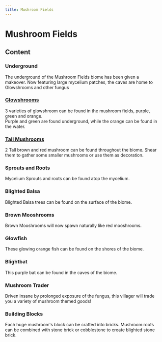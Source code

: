 ```yaml
---
title: Mushroom Fields
---
```


# Mushroom Fields

## Content

### Underground  
The underground of the Mushroom Fields biome has been given a makeover. Now featuring large mycelium patches, the caves are home to Glowshrooms and other fungus


### [Glowshrooms](../content/glowshrooms)  
3 varieties of glowshroom can be found in the mushroom fields, purple, green and orange.  
Purple and green are found underground, while the orange can be found in the water.


### [Tall Mushrooms](../content/tall_mushrooms)  
2 Tall brown and red mushroom can be found throughout the biome. Shear them to gather some smaller mushrooms or use them as decoration.


### Sprouts and Roots  
Mycelium Sprouts and roots can be found atop the mycelium.

### Blighted Balsa  
Blighted Balsa trees can be found on the surface of the biome.


### Brown Mooshrooms  
Brown Mooshrooms will now spawn naturally like red mooshrooms.

### Glowfish  
These glowing orange fish can be found on the shores of the biome.


### Blightbat  
This purple bat can be found in the caves of the biome.

### Mushroom Trader  
Driven insane by prolonged exposure of the fungus, this villager will trade you a variety of mushroom themed goods!


### Building Blocks  
Each huge mushroom's block can be crafted into bricks. Mushroom roots can be combined with stone brick or cobblestone to create blighted stone brick.

